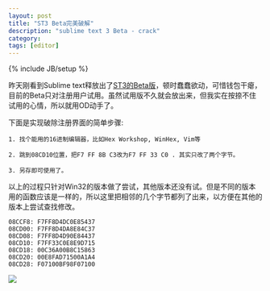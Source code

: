 ```yaml
---
layout: post
title: "ST3 Beta完美破解"
description: "sublime text 3 Beta - crack"
category: 
tags: [editor]
---
```

{% include JB/setup %}

昨天刚看到Sublime text释放出了[ST3的Beta版](http://www.sublimetext.com/3)，顿时蠢蠢欲动，可惜钱包干瘪， 目前的Beta只对注册用户试用。虽然试用版不久就会放出来，但我实在按捺不住试用的心情，所以就用OD动手了。

下面是实现破除注册界面的简单步骤:

	1. 找个能用的16进制编辑器，比如Hex Workshop, WinHex, Vim等

	2. 跳到08CD10位置，把F7 FF 8B C3改为F7 FF 33 C0 . 其实只改了两个字节。

	3. 另存即可使用了。

以上的过程只针对Win32的版本做了尝试，其他版本还没有试。但是不同的版本用的函数应该是一样的，所以这里把相邻的几个字节都列了出来，以方便在其他的版本上尝试查找修改。

	08CCF8: F7FF8D4DC0E85437
	08CD00: F7FF8D4DA8E84C37
	08CD08: F7FF8D4D90E84437
	08CD10: F7FF33C0E8E9D715
	08CD18: 00C36A00B8C15863
	08CD20: 00E8FAD71500A1A4
	08CD28: F07100BF98F07100

![](http://www.flickr.com/photos/62330486@N04/8431833354/)

